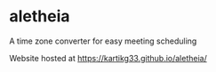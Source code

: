 # aletheia
A time zone converter for easy meeting scheduling

Website hosted at https://kartikg33.github.io/aletheia/